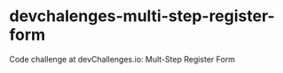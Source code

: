 # devchalenges-multi-step-register-form
Code challenge at devChallenges.io: Mult-Step Register Form
